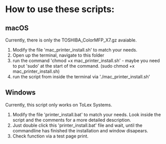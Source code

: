 # How to use these scripts:

## macOS

Currently, there is only the TOSHIBA_ColorMFP_X7.gz avaiable.

1. Modify the file 'mac_printer_install.sh' to match your needs.
2. Open up the terminal, navigate to this folder 
3. run the command 'chmod +x mac_printer_install.sh' - maybe you need to put 'sudo' at the start of the command. (sudo chmod +x mac_printer_install.sh)
4. run the script from inside the terminal via './mac_printer_install.sh'

## Windows

Currently, this script only works on ToLex Systems.

1. Modify the file 'printer_install.bat' to match your needs. Look inside the script and the comments for a more detailed description.
2. Just double click this 'printer_install.bat' file and wait, until the commandline has finished the installation and window disapears.
3. Check function via a test page print.
